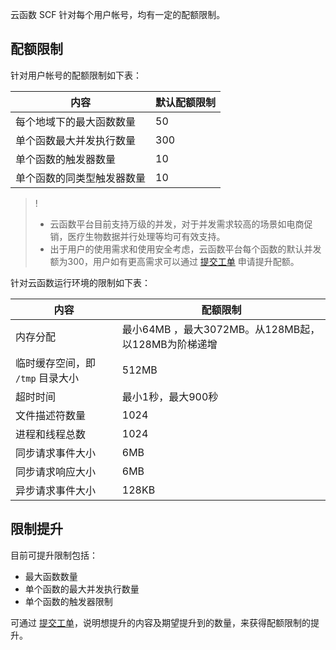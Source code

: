 云函数 SCF 针对每个用户帐号，均有一定的配额限制。


## 配额限制

针对用户帐号的配额限制如下表：

| 内容 | 默认配额限制 |
| --- | --- |
| 每个地域下的最大函数数量 | 50 |
| 单个函数最大并发执行数量 | 300 |
| 单个函数的触发器数量 | 10 |
| 单个函数的同类型触发器数量 | 10 |

>! 
>- 云函数平台目前支持万级的并发，对于并发需求较高的场景如电商促销，医疗生物数据并行处理等均可有效支持。
>- 出于用户的使用需求和使用安全考虑，云函数平台每个函数的默认并发额为300，用户如有更高需求可以通过 [提交工单](https://console.cloud.tencent.com/workorder/category?level1_id=6&level2_id=668&source=0&data_title=%E6%97%A0%E6%9C%8D%E5%8A%A1%E5%99%A8%E4%BA%91%E5%87%BD%E6%95%B0%20SCF&step=1) 申请提升配额。

针对云函数运行环境的限制如下表：

| 内容 | 配额限制 |
| --- | --- |
| 内存分配 | 最小64MB ，最大3072MB。从128MB起，以128MB为阶梯递增 |
| 临时缓存空间，即 `/tmp` 目录大小| 512MB |
| 超时时间 | 最小1秒，最大900秒 |
| 文件描述符数量 | 1024 |
| 进程和线程总数 | 1024 |
| 同步请求事件大小 | 6MB |
| 同步请求响应大小 | 6MB |
| 异步请求事件大小 | 128KB |

## 限制提升

目前可提升限制包括：

* 最大函数数量
* 单个函数的最大并发执行数量
* 单个函数的触发器限制

可通过 [提交工单](https://console.cloud.tencent.com/workorder/category?level1_id=6&level2_id=668&source=0&data_title=%E6%97%A0%E6%9C%8D%E5%8A%A1%E5%99%A8%E4%BA%91%E5%87%BD%E6%95%B0%20SCF&step=1)，说明想提升的内容及期望提升到的数量，来获得配额限制的提升。
